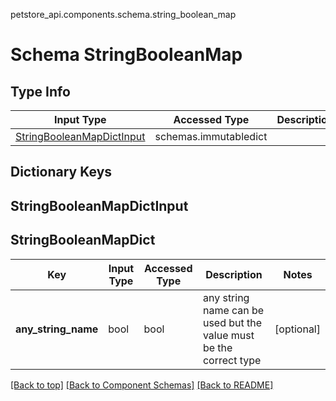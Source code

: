 petstore_api.components.schema.string_boolean_map
# Schema StringBooleanMap

## Type Info
Input Type | Accessed Type | Description | Notes
------------ | ------------- | ------------- | -------------
[StringBooleanMapDictInput](#stringbooleanmapdictinput) | schemas.immutabledict |  |

## Dictionary Keys
## StringBooleanMapDictInput
## StringBooleanMapDict

Key | Input Type | Accessed Type | Description | Notes
------------ | ------------- | ------------- | ------------- | -------------
**any_string_name** | bool | bool | any string name can be used but the value must be the correct type | [optional]

[[Back to top]](#top) [[Back to Component Schemas]](../../../README.md#Component-Schemas) [[Back to README]](../../../README.md)
